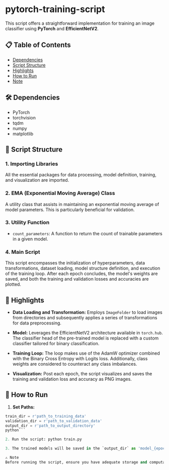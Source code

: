 # pytorch-training-script

This script offers a straightforward implementation for training an image classifier using **PyTorch** and **EfficientNetV2**.

## 📋 Table of Contents
- [Dependencies](#dependencies)
- [Script Structure](#script-structure)
- [Highlights](#highlights)
- [How to Run](#how-to-run)
- [Note](#note)

## 🛠 Dependencies
- PyTorch
- torchvision
- tqdm
- numpy
- matplotlib

## 📖 Script Structure

### 1. **Importing Libraries**
All the essential packages for data processing, model definition, training, and visualization are imported.

### 2. **EMA (Exponential Moving Average) Class**
A utility class that assists in maintaining an exponential moving average of model parameters. This is particularly beneficial for validation.

### 3. **Utility Function**
- `count_parameters`: A function to return the count of trainable parameters in a given model.

### 4. **Main Script**
This script encompasses the initialization of hyperparameters, data transformations, dataset loading, model structure definition, and execution of the training loop. After each epoch concludes, the model's weights are saved, and both the training and validation losses and accuracies are plotted.

## 🌟 Highlights

- **Data Loading and Transformation:** Employs `ImageFolder` to load images from directories and subsequently applies a series of transformations for data preprocessing.

- **Model:** Leverages the EfficientNetV2 architecture available in `torch.hub`. The classifier head of the pre-trained model is replaced with a custom classifier tailored for binary classification.

- **Training Loop:** The loop makes use of the AdamW optimizer combined with the Binary Cross Entropy with Logits loss. Additionally, class weights are considered to counteract any class imbalances.

- **Visualization:** Post each epoch, the script visualizes and saves the training and validation loss and accuracy as PNG images.

## 🚀 How to Run

1. **Set Paths:**
```python
train_dir = r'path_to_training_data'
validation_dir = r'path_to_validation_data'
output_dir = r'path_to_output_directory'
python```

2. Run the script: python train.py

3. The trained models will be saved in the `output_dir` as 'model_{epoch_number}.pt'. Additionally, training plots for each epoch will also be saved in the same directory.

⚠️ Note
Before running the script, ensure you have adequate storage and computational resources, especially if you're training on high-resolution images with a deep neural network like EfficientNetV2.